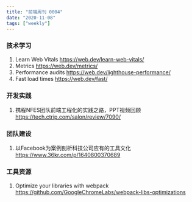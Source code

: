 ```yaml
---
title: "前端周刊 0004"
date: "2020-11-08"
tags: ["weekly"]
---
```


### 技术学习
1. Learn Web Vitals https://web.dev/learn-web-vitals/
2. Metrics https://web.dev/metrics/
3. Performance audits https://web.dev/lighthouse-performance/
4. Fast load times https://web.dev/fast/

### 开发实践
1. 携程NFES团队前端工程化的实践之路，PPT视频回顾 https://tech.ctrip.com/salon/review/7090/

### 团队建设
1. 以Facebook为案例剖析科技公司应有的工具文化 https://www.36kr.com/p/1640800370689

### 工具资源
1. Optimize your libraries with webpack https://github.com/GoogleChromeLabs/webpack-libs-optimizations
